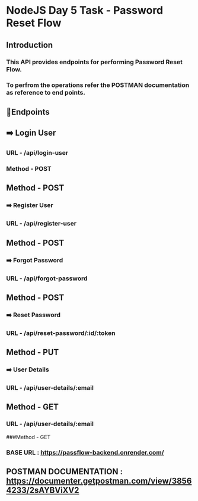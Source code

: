 # NodeJS Day 5 Task - Password Reset Flow

## Introduction

### This API provides endpoints for performing Password Reset Flow.

### To perfrom the  operations refer the POSTMAN documentation as reference to end points.

## 🔖Endpoints

## ➡️ Login User
### URL - /api/login-user
### Method - POST

## Method - POST
### ➡️ Register User
### URL - /api/register-user

## Method - POST
### ➡️ Forgot Password
### URL - /api/forgot-password

## Method - POST
### ➡️ Reset Password
### URL - /api/reset-password/:id/:token

## Method - PUT
### ➡️ User Details
### URL - /api/user-details/:email

## Method - GET
### URL - /api/user-details/:email
###Method - GET 

### BASE URL : https://passflow-backend.onrender.com/

## POSTMAN DOCUMENTATION : https://documenter.getpostman.com/view/38564233/2sAYBViXV2
